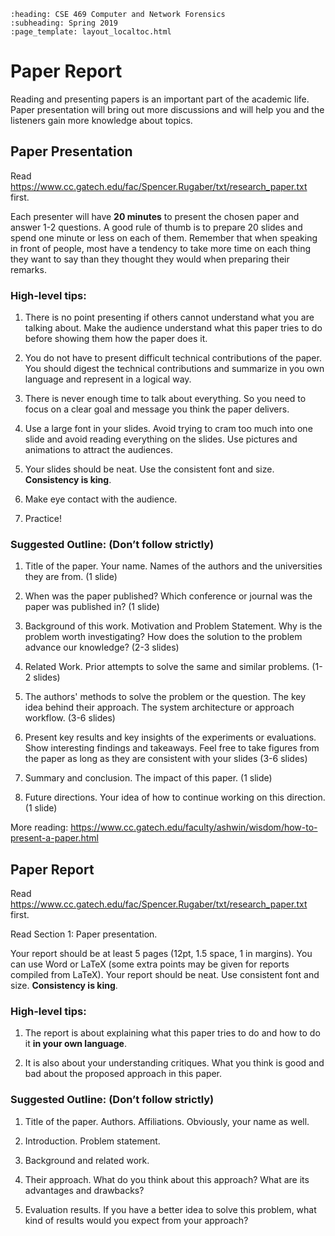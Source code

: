```eval_rst
:heading: CSE 469 Computer and Network Forensics
:subheading: Spring 2019
:page_template: layout_localtoc.html
```
# Paper Report

Reading and presenting papers is an important part of the academic life. Paper presentation will bring out more
discussions and will help you and the listeners gain more knowledge about topics.

## Paper Presentation

Read [https://www.cc.gatech.edu/fac/Spencer.Rugaber/txt/research_paper.txt
](https://www.cc.gatech.edu/fac/Spencer.Rugaber/txt/research_paper.txt) first.

Each presenter will have **20 minutes** to present the chosen paper and answer 1-2 questions. A good rule of thumb is to
prepare 20 slides and spend one minute or less on each of them. Remember that when speaking in front of people, most
have a tendency to take more time on each thing they want to say than they thought they would when preparing their
remarks.


### High-level tips:

1. There is no point presenting if others cannot understand what you are talking about. Make the audience understand
   what this paper tries to do before showing them how the paper does it.

2. You do not have to present difficult technical contributions of the paper. You should digest the technical
   contributions and summarize in you own language and represent in a logical way.

3. There is never enough time to talk about everything. So you need to focus on a clear goal and message you think the
   paper delivers.

4. Use a large font in your slides. Avoid trying to cram too much into one slide and avoid reading everything on the
   slides. Use pictures and animations to attract the audiences.

5. Your slides should be neat. Use the consistent font and size. **Consistency is king**.

6. Make eye contact with the audience.

7. Practice!


### Suggested Outline: (Don’t follow strictly)

1. Title of the paper. Your name. Names of the authors and the universities they are from. (1 slide)

2. When was the paper published? Which conference or journal was the paper was published in? (1 slide)

3. Background of this work. Motivation and Problem Statement. Why is the problem worth investigating? How does the
   solution to the problem advance our knowledge? (2-3 slides)

4. Related Work. Prior attempts to solve the same and similar problems. (1-2 slides)

5. The authors' methods to solve the problem or the question. The key idea behind their approach. The system
   architecture or approach workflow. (3-6 slides)

6. Present key results and key insights of the experiments or evaluations. Show interesting findings and takeaways. Feel
   free to take figures from the paper as long as they are consistent with your slides (3-6 slides)

7. Summary and conclusion. The impact of this paper. (1 slide)

8. Future directions. Your idea of how to continue working on this direction. (1 slide)

More reading: [https://www.cc.gatech.edu/faculty/ashwin/wisdom/how-to-present-a-paper.html
](https://www.cc.gatech.edu/faculty/ashwin/wisdom/how-to-present-a-paper.html)


## Paper Report

Read [https://www.cc.gatech.edu/fac/Spencer.Rugaber/txt/research_paper.txt
](https://www.cc.gatech.edu/fac/Spencer.Rugaber/txt/research_paper.txt) first.

Read Section 1: Paper presentation.

Your report should be at least 5 pages (12pt, 1.5 space, 1 in margins). You can use Word or LaTeX (some extra points may
be given for reports compiled from LaTeX). Your report should be neat. Use consistent font and size. **Consistency is
king**.

### High-level tips:

1. The report is about explaining what this paper tries to do and how to do it **in your own language**.

2. It is also about your understanding critiques. What you think is good and bad about the proposed approach in this
   paper.

### Suggested Outline: (Don’t follow strictly)

1. Title of the paper. Authors. Affiliations. Obviously, your name as well.

2. Introduction. Problem statement.

3. Background and related work.

4. Their approach. What do you think about this approach? What are its advantages and drawbacks?

5. Evaluation results. If you have a better idea to solve this problem, what kind of results would you expect from your
   approach?
